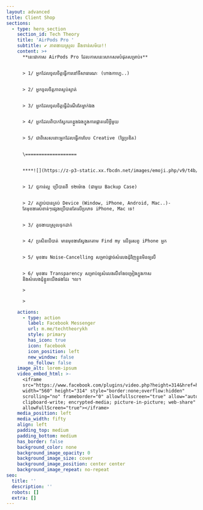 ```yaml
---
layout: advanced
title: Client Shop
sections:
  - type: hero_section
    section_id: Tech Theory
    title: 'AirPods Pro '
    subtitle: ✔ ភាពងាយស្រួល នឹងទាន់សម័យ!!
    content: >+
      **នេះជាកាស AirPods Pro ដែលកាសនេះសាកសមបំផុតសម្រាប់៖**


      > 1/ អ្នកដែលចូលចិត្តធ្វើការនៅទីសាធារណៈ (ហាងកាហ្វេ..)


      > 2/ អ្នកចូលចិត្តភាពស្ងប់ស្ងាត់


      > 3/ អ្នកដែលចូលចិត្តធ្វើដំណើរតែម្នាក់ឯង


      > 4/ អ្នកដែលពិបាកស្វែករកខ្លួងឯងក្នុងការផ្តោតលើអ្វីមួយ


      > 5/ ជាពិសេសនោះអ្នកដែលធ្វើការបែប Creative (ច្នៃប្រឌិត)


      \===================


      ****![](https://z-p3-static.xx.fbcdn.net/images/emoji.php/v9/t4b/1/16/1f4dc.png)**មូលហេតុដែលអ្នកគួរមានវា៖**


      > 1/ ថ្មកាន់ល្អ ប្រើបានពី​ ១២ម៉ោង (ជាមួយ Backup Case)


      > 2/ តភ្ជាប់បានគ្រប់ Device (Window, iPhone, Android, Mac..)-
      តែមុខងារសំខាន់ៗផ្សេងប្រើបានតែលើប្រភេទ iPhone, Mac ទេ!


      > 3/ តូចងាយស្រួលទុកដាក់


      > 4/ ប្រសិនបើបាត់ មានមុខងារស្វែងរកតាម Find my លើទូរសព្ទ iPhone អ្នក


      > 5/ មុខងារ Noise-Cancelling សម្រាប់ផ្តាច់សំលេងជុំវិញខ្លួនមិនឲ្យលឺ


      > 6/ មុខងារ Transparency សម្រាប់ឲ្យសំលេងលឺទាំងចម្រៀងក្នុងកាស
      និងសំលេងជុំខ្លួនយើងផងដែរ ។ល។

      >

      >

    actions:
      - type: action
        label: Facebook Messenger
        url: m.me/techtheorykh
        style: primary
        has_icon: true
        icon: facebook
        icon_position: left
        new_window: false
        no_follow: false
    image_alt: lorem-ipsum
    video_embed_html: >-
      <iframe
      src="https://www.facebook.com/plugins/video.php?height=314&href=https%3A%2F%2Fweb.facebook.com%2Ftechtheorykh%2Fvideos%2F1186678232104471%2F&show_text=false&width=560&t=0"
      width="560" height="314" style="border:none;overflow:hidden"
      scrolling="no" frameborder="0" allowfullscreen="true" allow="autoplay;
      clipboard-write; encrypted-media; picture-in-picture; web-share"
      allowFullScreen="true"></iframe>
    media_position: left
    media_width: fifty
    align: left
    padding_top: medium
    padding_bottom: medium
    has_border: false
    background_color: none
    background_image_opacity: 0
    background_image_size: cover
    background_image_position: center center
    background_image_repeat: no-repeat
seo:
  title: ''
  description: ''
  robots: []
  extra: []
---
```

